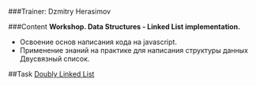 ###Trainer: Dzmitry Herasimov

###Content
__Workshop. Data Structures - Linked List implementation.__

- Освоение основ написания кода на javascript.
- Применение знаний на практике для написания структуры данных Двусвязный список.

##Task
[Doubly Linked List](https://github.com/rolling-scopes-school/tasks/blob/master/tasks/linked-list.md)